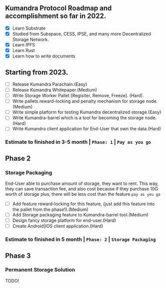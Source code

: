## Kumandra Protocol Roadmap and accomplishment so far in 2022.
 
- [x] Learn Substrate
- [x] Studied from Subspace, CESS, IPSE, and many more Decentralized Storage Network.
- [x] Learn IPFS
- [x] Learn Rust
- [x] Learn how to write documents

## Starting from 2023.

- [ ] Release Kumandra Parachain.(Easy)
- [ ] Release Kumandra Whitepaper.(Medium)
- [ ] Write Storage Worker Pallet [Regisiter, Remove, Freeze]. (Hard).
- [ ] Write pallets reward-locking and penalty mechanism for storage node.(Medium)
- [ ] Write simple platform for testing Kumandra decentralized storage.(Easy)
- [ ] Write Kumandra-barrel which is a tool for becoming the storage node.(Hard)
- [ ] Write Kumandra client application for End-User that own the data.(Hard)

### Estimate to finished in 3-5 month | `Phase: 1` | `Pay as you go`

## Phase 2
### Storage Packaging
End-User able to purchase amount of storage, they want to rent.
This way, they can save transaction fee, and also cost because if they purchase 10G worth of storage plus, there will be less cost than the feature `pay as you go`

- [ ] Add feature reward-locking for this feature, (just add this feature into the pallet from the phase1).(Medium)
- [ ] Add Storage packaging feature to Kumandra-barrel tool.(Medium)
- [ ] Design fancy storage platform for end-user.(Hard)
- [ ] Create Android|IOS client application.(Hard)

### Estimate to finished in 5 month | `Phase: 2` | `Storage Packaging`

## Phase 3
### Permanent Storage Solution
TODO!
